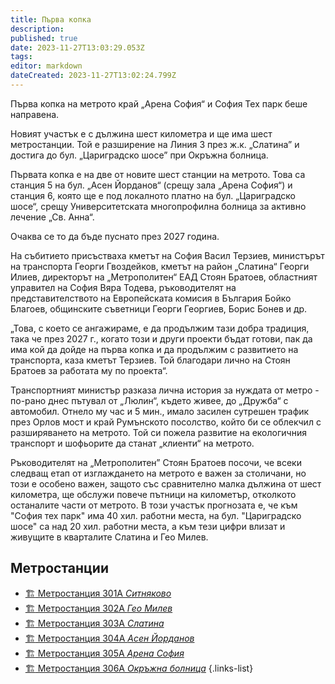 ```yaml
---
title: Първа копка
description: 
published: true
date: 2023-11-27T13:03:29.053Z
tags: 
editor: markdown
dateCreated: 2023-11-27T13:02:24.799Z
---
```


Първа копка на метрото край „Арена София“ и София Тех парк беше направена.

Новият участък е с дължина шест километра и ще има шест метростанции. Той е разширение на Линия 3 през ж.к. „Слатина” и достига до бул. „Цариградско шосе” при Окръжна болница.

Първата копка е на две от новите шест станции на метрото. Това са станция 5 на бул. „Асен Йорданов“ (срещу зала „Арена София“) и станция 6, която ще е под локалното платно на бул. „Цариградско шосе“, срещу Университетската многопрофилна болница за активно лечение „Св. Анна“.

Очаква се то да бъде пуснато през 2027 година.

На събитието присъстваха кметът на София Васил Терзиев, министърът на транспорта Георги Гвоздейков, кметът на район „Слатина“ Георги Илиев, директорът на „Метрополитен“ ЕАД Стоян Братоев, областният управител на София Вяра Тодева, ръководителят на представителството на Европейската комисия в България Бойко Благоев, общинските съветници Георги Георгиев, Борис Бонев и др.

„Това, с което се ангажираме, е да продължим тази добра традиция, така че през 2027 г., когато този и други проекти бъдат готови, пак да има кой да дойде на първа копка и да продължим с развитието на транспорта, каза кметът Терзиев. Той благодари лично на Стоян Братоев за работата му по проекта“. 

Транспортният министър разказа лична история за нуждата от метро - по-рано днес пътувал от „Люлин“, където живее, до „Дружба“ с автомобил. Отнело му час и 5 мин., имало засилен сутрешен трафик през Орлов мост и край Румънското посолство, който би се облекчил с разширяването на метрото. Той си пожела развитие на екологичния транспорт и шофьорите да станат „клиенти“ на метрото. 

Ръководителят на „Метрополитен” Стоян Братоев посочи, че всеки следващ етап от изглаждането на метрото е важен за столичани, но този е особено важен, защото със сравнително малка дължина от шест километра, ще обслужи повече пътници на километър, отколкото останалите части от метрото. В този участък прогнозата е, че към "София тех парк" има 40 хил. работни места, на бул. "Цариградско шосе" са над 20 хил. работни места, а към тези цифри влизат и живущите в кварталите Слатина и Гео Милев. 

## Метростанции
- [:building_construction: Метростанция 301А *Ситняково*](/bg/sofia-metro/stations/sitnyakovo)
- [:building_construction: Метростанция 302А *Гео Милев*](/bg/sofia-metro/stations/geo-milev)
- [:building_construction: Метростанция 303А *Слатина*](/bg/sofia-metro/stations/slatina)
- [:building_construction: Метростанция 304А *Асен Йорданов*](/bg/sofia-metro/stations/asen-yordanov)
- [:building_construction: Метростанция 305A *Арена София*](/bg/sofia-metro/stations/arena-sofia)
- [:building_construction: Метростанция 306A *Окръжна болница*](/bg/sofia-metro/stations/okryzhna-bolnitsa)
{.links-list}